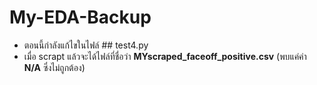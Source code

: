 # My-EDA-Backup
- ตอนนี้กำลังแก้ไขในไฟล์ ## test4.py
- เมื่อ scrapt แล้วจะได้ไฟล์ที่ชื่อว่า **MYscraped_faceoff_positive.csv**
  (พบแค่ค่า **N/A** ซึ่งไม่ถูกต้อง)
